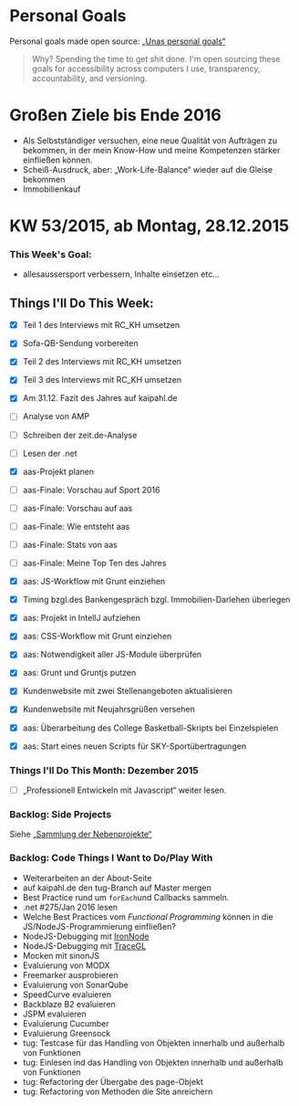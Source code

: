 Personal Goals
==============

Personal goals made open source: [„Unas personal goals“](http://una.im/personal-goals-guide/#=%81)
> Why? Spending the time to get shit done. I'm open sourcing these goals for accessibility across computers I use, transparency, accountability, and versioning.

# Großen Ziele bis Ende 2016
* Als Selbstständiger versuchen, eine neue Qualität von Aufträgen zu bekommen, in der mein Know-How und meine Kompetenzen stärker einfließen können.
* Scheiß-Ausdruck, aber: „Work-Life-Balance“ wieder auf die Gleise bekommen
* Immobilienkauf

# KW 53/2015, ab Montag, 28.12.2015

### This Week's Goal: 
* allesaussersport verbessern, Inhalte einsetzen etc…

## Things I'll Do This Week:
- [x] Teil 1 des Interviews mit RC_KH umsetzen
- [x] Sofa-QB-Sendung vorbereiten
- [x] Teil 2 des Interviews mit RC_KH umsetzen
- [x] Teil 3 des Interviews mit RC_KH umsetzen
- [x] Am 31.12. Fazit des Jahres auf kaipahl.de
- [ ] Analyse von AMP
- [ ] Schreiben der zeit.de-Analyse
- [ ] Lesen der .net
- [x] aas-Projekt planen
- [ ] aas-Finale: Vorschau auf Sport 2016
- [ ] aas-Finale: Vorschau auf aas
- [ ] aas-Finale: Wie entsteht aas
- [ ] aas-Finale: Stats von aas
- [ ] aas-Finale: Meine Top Ten des Jahres
- [x] aas: JS-Workflow mit Grunt einziehen
- [x] Timing bzgl.des Bankengespräch bzgl. Immobilien-Darlehen überlegen
- [x] aas: Projekt in IntellJ aufziehen
- [x] aas: CSS-Workflow mit Grunt einziehen
- [x] aas: Notwendigkeit aller JS-Module überprüfen
- [x] aas: Grunt und Gruntjs putzen
- [x] Kundenwebsite mit zwei Stellenangeboten aktualisieren
- [x] Kundenwebsite mit Neujahrsgrüßen versehen
- [x] aas: Überarbeitung des College Basketball-Skripts bei Einzelspielen
- [x] aas: Start eines neuen Scripts für SKY-Sportübertragungen


### Things I'll Do This Month: Dezember 2015
- [ ] „Professionell Entwickeln mit Javascript“ weiter lesen.

### Backlog: Side Projects
Siehe [„Sammlung der Nebenprojekte“](~/Sites/dogfood-personal-goal/recources/pet-projects.md)

### Backlog: Code Things I Want to Do/Play With
* Weiterarbeiten an der About-Seite
* auf kaipahl.de den tug-Branch auf Master mergen
* Best Practice rund um `forEach`und Callbacks sammeln.
* .net #275/Jan 2016 lesen
* Welche Best Practices vom _Functional Programming_ können in die JS/NodeJS-Programmierung einfließen?
* NodeJS-Debugging mit [IronNode](http://s-a.github.io/iron-node/)
* NodeJS-Debugging mit [TraceGL](https://github.com/traceglMPL/tracegl)
* Mocken mit sinonJS
* Evaluierung von MODX
* Freemarker ausprobieren
* Evaluierung von SonarQube
* SpeedCurve evaluieren
* Backblaze B2 evaluieren
* JSPM evaluieren
* Evaluierung Cucumber
* Evaluierung Greensock
* tug: Testcase für das Handling von Objekten innerhalb und außerhalb von Funktionen
* tug: Einlesen ind das Handling von Objekten innerhalb und außerhalb von Funktionen
* tug: Refactoring der Übergabe des page-Objekt
* tug: Refactoring von Methoden die Site anreichern


